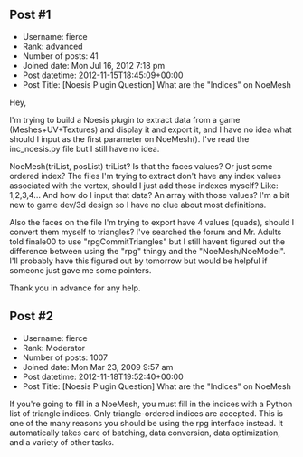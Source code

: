 ## Post #1
- Username: fierce
- Rank: advanced
- Number of posts: 41
- Joined date: Mon Jul 16, 2012 7:18 pm
- Post datetime: 2012-11-15T18:45:09+00:00
- Post Title: [Noesis Plugin Question]  What are the "Indices" on NoeMesh

Hey,

I'm trying to build a Noesis plugin to extract data from a game (Meshes+UV+Textures) and display it and export it, and I have no idea what should I input as the first parameter on NoeMesh().
I've read the inc_noesis.py file but I still have no idea.

NoeMesh(triList, posList)
triList? Is that the faces values? Or just some ordered index?
The files I'm trying to extract don't have any index values associated with the vertex, should I just add those indexes myself? Like: 1,2,3,4... And how do I input that data? An array with those values?
I'm a bit new to game dev/3d design so I have no clue about most definitions.

Also the faces on the file I'm trying to export have 4 values (quads), should I convert them myself to triangles?
I've searched the forum and Mr. Adults told finale00 to use "rpgCommitTriangles" but I still havent figured out the difference between using the "rpg" thingy and the "NoeMesh/NoeModel". I'll probably have this figured out by tomorrow but would be helpful if someone just gave me some pointers.

Thank you in advance for any help.
## Post #2
- Username: fierce
- Rank: Moderator
- Number of posts: 1007
- Joined date: Mon Mar 23, 2009 9:57 am
- Post datetime: 2012-11-18T19:52:40+00:00
- Post Title: [Noesis Plugin Question]  What are the "Indices" on NoeMesh

If you're going to fill in a NoeMesh, you must fill in the indices with a Python list of triangle indices. Only triangle-ordered indices are accepted. This is one of the many reasons you should be using the rpg interface instead. It automatically takes care of batching, data conversion, data optimization, and a variety of other tasks.
